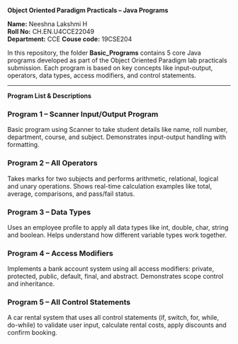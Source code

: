 **Object Oriented Paradigm Practicals – Java Programs**

**Name:** Neeshna Lakshmi H  
**Roll No:** CH.EN.U4CCE22049  
**Department:** CCE
**Couse code:** 19CSE204

In this repository, the folder **Basic_Programs** contains 5 core Java programs developed as part of the Object Oriented Paradigm lab practicals submission. Each program is based on key concepts like input-output, operators, data types, access modifiers, and control statements.

---

**Program List & Descriptions**

### Program 1 – Scanner Input/Output Program
Basic program using Scanner to take student details like name, roll number, department, course, and subject. Demonstrates input-output handling with formatting.

### Program 2 – All Operators
Takes marks for two subjects and performs arithmetic, relational, logical and unary operations. Shows real-time calculation examples like total, average, comparisons, and pass/fail status.

### Program 3 – Data Types
Uses an employee profile to apply all data types like int, double, char, string and boolean. Helps understand how different variable types work together.

### Program 4 – Access Modifiers
Implements a bank account system using all access modifiers: private, protected, public, default, final, and abstract. Demonstrates scope control and inheritance.

### Program 5 – All Control Statements
A car rental system that uses all control statements (if, switch, for, while, do-while) to validate user input, calculate rental costs, apply discounts and confirm booking.
